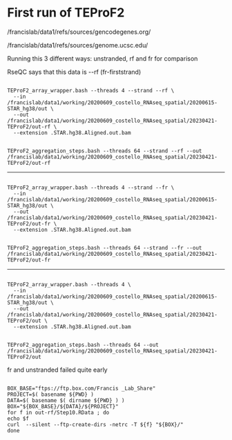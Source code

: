 
#	First run of TEProF2

/francislab/data1/refs/sources/gencodegenes.org/

/francislab/data1/refs/sources/genome.ucsc.edu/




Running this 3 different ways: unstranded, rf and fr for comparison

RseQC says that this data is --rf (fr-firststrand)





```

TEProF2_array_wrapper.bash --threads 4 --strand --rf \
  --in /francislab/data1/working/20200609_costello_RNAseq_spatial/20200615-STAR_hg38/out \
  --out /francislab/data1/working/20200609_costello_RNAseq_spatial/20230421-TEProF2/out-rf \
  --extension .STAR.hg38.Aligned.out.bam

```


```

TEProF2_aggregation_steps.bash --threads 64 --strand --rf --out /francislab/data1/working/20200609_costello_RNAseq_spatial/20230421-TEProF2/out-rf

```


---


```

TEProF2_array_wrapper.bash --threads 4 --strand --fr \
  --in /francislab/data1/working/20200609_costello_RNAseq_spatial/20200615-STAR_hg38/out \
  --out /francislab/data1/working/20200609_costello_RNAseq_spatial/20230421-TEProF2/out-fr \
  --extension .STAR.hg38.Aligned.out.bam

```


```

TEProF2_aggregation_steps.bash --threads 64 --strand --fr --out /francislab/data1/working/20200609_costello_RNAseq_spatial/20230421-TEProF2/out-fr

```

---


```

TEProF2_array_wrapper.bash --threads 4 \
  --in /francislab/data1/working/20200609_costello_RNAseq_spatial/20200615-STAR_hg38/out \
  --out /francislab/data1/working/20200609_costello_RNAseq_spatial/20230421-TEProF2/out \
  --extension .STAR.hg38.Aligned.out.bam

```


```

TEProF2_aggregation_steps.bash --threads 64 --out /francislab/data1/working/20200609_costello_RNAseq_spatial/20230421-TEProF2/out

```





fr and unstranded failed quite early


```

BOX_BASE="ftps://ftp.box.com/Francis _Lab_Share"
PROJECT=$( basename ${PWD} )
DATA=$( basename $( dirname ${PWD} ) ) 
BOX="${BOX_BASE}/${DATA}/${PROJECT}"
for f in out-rf/Step10.RData ; do
echo $f
curl  --silent --ftp-create-dirs -netrc -T ${f} "${BOX}/"
done

```




